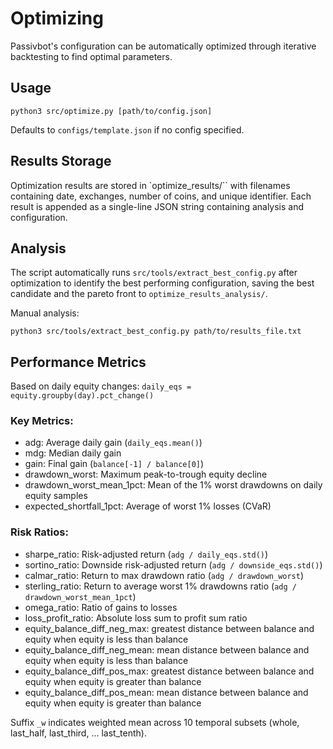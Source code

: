 # Optimizing

Passivbot's configuration can be automatically optimized through iterative backtesting to find optimal parameters.

## Usage

```shell
python3 src/optimize.py [path/to/config.json]
```
Defaults to `configs/template.json` if no config specified.

## Results Storage

Optimization results are stored in `optimize_results/`` with filenames containing date, exchanges, number of coins, and unique identifier. Each result is appended as a single-line JSON string containing analysis and configuration.

## Analysis
The script automatically runs `src/tools/extract_best_config.py` after optimization to identify the best performing configuration, saving the best candidate and the pareto front to `optimize_results_analysis/`.


Manual analysis:

```shell
python3 src/tools/extract_best_config.py path/to/results_file.txt
```

## Performance Metrics

Based on daily equity changes: `daily_eqs = equity.groupby(day).pct_change()`

### Key Metrics:

- adg: Average daily gain (`daily_eqs.mean()`)
- mdg: Median daily gain
- gain: Final gain (`balance[-1] / balance[0]`)
- drawdown_worst: Maximum peak-to-trough equity decline
- drawdown_worst_mean_1pct: Mean of the 1% worst drawdowns on daily equity samples
- expected_shortfall_1pct: Average of worst 1% losses (CVaR)

### Risk Ratios:

- sharpe_ratio: Risk-adjusted return (`adg / daily_eqs.std()`)
- sortino_ratio: Downside risk-adjusted return (`adg / downside_eqs.std()`)
- calmar_ratio: Return to max drawdown ratio (`adg / drawdown_worst`)
- sterling_ratio: Return to average worst 1% drawdowns ratio (`adg / drawdown_worst_mean_1pct`)
- omega_ratio: Ratio of gains to losses
- loss_profit_ratio: Absolute loss sum to profit sum ratio
- equity_balance_diff_neg_max: greatest distance between balance and equity when equity is less than balance
- equity_balance_diff_neg_mean: mean distance between balance and equity when equity is less than balance
- equity_balance_diff_pos_max: greatest distance between balance and equity when equity is greater than balance
- equity_balance_diff_pos_mean: mean distance between balance and equity when equity is greater than balance

Suffix `_w` indicates weighted mean across 10 temporal subsets (whole, last_half, last_third, ... last_tenth).
